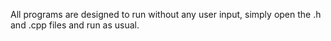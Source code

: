 All programs are designed to run without any user input, simply open the .h and .cpp files and run as usual.
